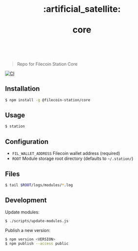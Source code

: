 <h1 align="center">
	<br>
	 :artificial_satellite: 
	<br>
	<br>
	core
	<br>
	<br>
	<br>
</h1>

> Repo for Filecoin Station Core

[![CI](https://github.com/filecoin-station/core/actions/workflows/ci.yml/badge.svg)](https://github.com/filecoin-station/core/actions/workflows/ci.yml)

## Installation

```bash
$ npm install -g @filecoin-station/core
```

## Usage

```bash
$ station
```

## Configuration

- `FIL_WALLET_ADDRESS` Filecoin wallet address (required)
- `ROOT` Module storage root directory (defaults to `~/.station/`)

## Files

```bash
$ tail $ROOT/logs/modules/*.log
```

## Development

Update modules:

```bash
$ ./scripts/update-modules.js
```

Publish a new version:

```bash
$ npm version <VERSION>
$ npm publish --access public
```